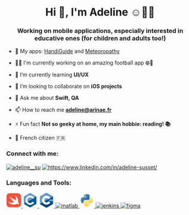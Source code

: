 <h1 align="center">Hi 👋, I'm Adeline ☺️💫🦕</h1>
<h3 align="center">Working on mobile applications, especially interested in educative ones (for children and adults too!)</h3>

- 🔭 My apps: [HandiGuide](https://apps.apple.com/us/app/handiguide/id1626629887) and [Meteoropathy](https://apps.apple.com/fr/app/meteoropathy/id1665388486)
  
- 👩‍💻 I'm currently working on an amazing football app ⚽︎🤫

- 🌱 I’m currently learning **UI/UX**

- 👯 I’m looking to collaborate on **iOS projects**

- 💬 Ask me about **Swift, QA**

- 📫 How to reach me **adeline@arinae.fr**

- ⚡ Fun fact **Not so geeky at home, my main hobbie: reading! 📚**

- 🐸 French citizen 🇫🇷

<h3 align="left">Connect with me:</h3>
<p align="left">
<a href="https://twitter.com/adeline__su" target="blank"><img align="center" src="https://raw.githubusercontent.com/rahuldkjain/github-profile-readme-generator/master/src/images/icons/Social/twitter.svg" alt="adeline__su" height="30" width="40" /></a>
<a href="https://linkedin.com/in/adeline-susset/" target="blank"><img align="center" src="https://raw.githubusercontent.com/rahuldkjain/github-profile-readme-generator/master/src/images/icons/Social/linked-in-alt.svg" alt="https://www.linkedin.com/in/adeline-susset/" height="30" width="40" /></a>
</p>

<h3 align="left">Languages and Tools:</h3>
<p align="left"> <a href="https://developer.apple.com/swift/" target="_blank" rel="noreferrer"> <img src="https://raw.githubusercontent.com/devicons/devicon/master/icons/swift/swift-original.svg" alt="swift" width="40" height="40"/> </a> <a href="https://www.cprogramming.com/" target="_blank" rel="noreferrer"> <img src="https://raw.githubusercontent.com/devicons/devicon/master/icons/c/c-original.svg" alt="c" width="40" height="40"/> </a> <a href="https://www.w3schools.com/cpp/" target="_blank" rel="noreferrer"> <img src="https://raw.githubusercontent.com/devicons/devicon/master/icons/cplusplus/cplusplus-original.svg" alt="cplusplus" width="40" height="40"/> </a> <a href="https://www.mathworks.com/" target="_blank" rel="noreferrer"> <img src="https://upload.wikimedia.org/wikipedia/commons/2/21/Matlab_Logo.png" alt="matlab" width="40" height="40"/> </a> <a href="https://www.python.org" target="_blank" rel="noreferrer"> <img src="https://raw.githubusercontent.com/devicons/devicon/master/icons/python/python-original.svg" alt="python" width="40" height="40"/> </a> <a href="https://www.jenkins.io" target="_blank" rel="noreferrer"> <img src="https://www.vectorlogo.zone/logos/jenkins/jenkins-icon.svg" alt="jenkins" width="40" height="40"/> </a> <a href="https://www.figma.com/" target="_blank" rel="noreferrer"> <img src="https://www.vectorlogo.zone/logos/figma/figma-icon.svg" alt="figma" width="40" height="40"/> </a> </p>
